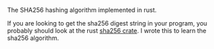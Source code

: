 The SHA256 hashing algorithm implemented in rust.

If you are looking to get the sha256 digest string in your program, you probably should look at the rust [sha256 crate](https://crates.io/crates/sha256). I wrote this to learn the sha256 algorithm. 